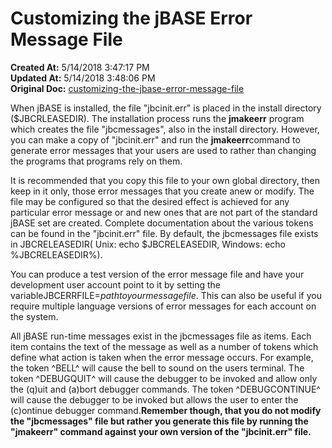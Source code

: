 # Customizing the jBASE Error Message File

**Created At:** 5/14/2018 3:47:17 PM  
**Updated At:** 5/14/2018 3:48:06 PM  
**Original Doc:** [customizing-the-jbase-error-message-file](https://docs.jbase.com/coding-corner/customizing-the-jbase-error-message-file)  


When jBASE is installed, the file "jbcinit.err" is placed in the install directory ($JBCRLEASEDIR). The installation process runs the **jmakeerr** program which creates the file "jbcmessages", also in the install directory. However, you can make a copy of "jbcinit.err" and run the **jmakeerr**command to generate error messages that your users are used to rather than changing the programs that programs rely on them.

It is recommended that you copy this file to your own global directory, then keep in it only, those error messages that you create anew or modify. The file may be configured so that the desired effect is achieved for any particular error message or and new ones that are not part of the standard jBASE set are created. Complete documentation about the various tokens can be found in the "jbcinit.err" file. By default, the jbcmessages file exists in JBCRELEASEDIR( Unix: echo $JBCRELEASEDIR, Windows: echo %JBCRELEASEDIR%).

You can produce a test version of the error message file and have your development user account point to it by setting the variableJBCERRFILE=*pathtoyourmessagefile*. This can also be useful if you require multiple language versions of error messages for each account on the system.

All jBASE run-time messages exist in the jbcmessages file as items. Each item contains the text of the message as well as a number of tokens which define what action is taken when the error message occurs. For example, the token ^BELL^ will cause the bell to sound on the users terminal. The token ^DEBUGQUIT^ will cause the debugger to be invoked and allow only the (q)uit and (a)bort debugger commands. The token ^DEBUGCONTINUE^ will cause the debugger to be invoked but allows the user to enter the (c)ontinue debugger command.**Remember though, that you do not modify the "jbcmessages" file but rather you generate this file by running the "jmakeerr" command against your own version of the "jbcinit.err" file.**
